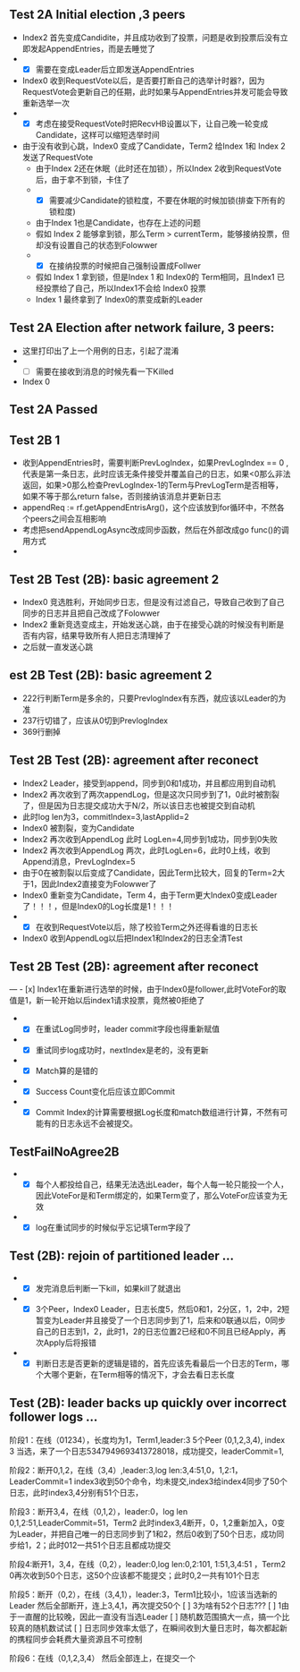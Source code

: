 ## Test 2A Initial election ,3 peers

- Index2 首先变成Candidite，并且成功收到了投票，问题是收到投票后没有立即发起AppendEntries，而是去睡觉了 
-   - [x] 需要在变成Leader后立即发送AppendEntries
- Index0 收到RequestVote以后，是否要打断自己的选举计时器?，因为RequestVote会更新自己的任期，此时如果与AppendEntries并发可能会导致重新选举一次
-   - [x] 考虑在接受RequestVote时把RecvHB设置以下，让自己晚一轮变成Candidate，这样可以缩短选举时间
- 由于没有收到心跳，Index0 变成了Candidate，Term2 给Index 1和 Index 2 发送了RequestVote 
    - 由于Index 2还在休眠（此时还在加锁），所以Index 2收到RequestVote后，由于拿不到锁，卡住了
    -   - [x] 需要减少Candidate的锁粒度，不要在休眠的时候加锁(排查下所有的锁粒度)
    - 由于Index 1也是Candidate，也存在上述的问题
    - 假如 Index 2 能够拿到锁，那么Term > currentTerm，能够接纳投票，但却没有设置自己的状态到Folowwer
    -    - [x] 在接纳投票的时候把自己强制设置成Follwer
    - 假如 Index 1 拿到锁，但是Index 1 和 Index0的 Term相同，且Index1 已经投票给了自己，所以Index1不会给 Index0 投票
    - Index 1 最终拿到了 Index0的票变成新的Leader

## Test 2A Election after network failure, 3 peers:
- 这里打印出了上一个用例的日志，引起了混淆
-   - [ ] 需要在接收到消息的时候先看一下Killed
-   Index 0

## Test 2A Passed

## Test 2B 1

- 收到AppendEntries时，需要判断PrevLogIndex，如果PrevLogIndex == 0 ,代表是第一条日志，此时应该无条件接受并覆盖自己的日志，如果<0那么非法返回，如果>0那么检查PrevLogIndex-1的Term与PrevLogTerm是否相等，如果不等于那么return false，否则接纳该消息并更新日志
- appendReq := rf.getAppendEntrisArg()，这个应该放到for循环中，不然各个peers之间会互相影响
- 考虑把sendAppendLogAsync改成同步函数，然后在外部改成go func()的调用方式
- 
## Test 2B Test (2B): basic agreement 2
- Index0 竞选胜利，开始同步日志，但是没有过滤自己，导致自己收到了自己同步的日志并且把自己改成了Folowwer
- Index2 重新竞选变成主，开始发送心跳，由于在接受心跳的时候没有判断是否有内容，结果导致所有人把日志清理掉了
- 之后就一直发送心跳

## est 2B Test (2B): basic agreement 2
- 222行判断Term是多余的，只要PrevlogIndex有东西，就应该以Leader的为准
- 237行切错了，应该从0切到PrevlogIndex
- 369行删掉

## Test 2B Test (2B): agreement after reconect
- Index2 Leader，接受到append，同步到0和1成功，并且都应用到自动机
- Index2 再次收到了两次appendLog，但是这次只同步到了1，0此时被割裂了，但是因为日志提交成功大于N/2，所以该日志也被提交到自动机
- 此时log len为3，commitIndex=3,lastApplid=2
- Index0 被割裂，变为Candidate
- Index2 再次收到AppendLog 此时 LogLen=4,同步到1成功，同步到0失败
- Index2 再次收到AppendLog 两次，此时LogLen=6，此时0上线，收到Append消息，PrevLogIndex=5
- 由于0在被割裂以后变成了Candidate，因此Term比较大，回复的Term=2大于1，因此Index2直接变为Folowwer了
- Index0 重新变为Candidate，Term 4，由于Term更大Index0变成Leader了！！！，但是Index0的Log长度是1！！！
- - [x] 在收到RequestVote以后，除了校验Term之外还得看谁的日志长
- Index0 收到AppendLog以后把Index1和Index2的日志全清Test 


## Test 2B Test (2B): agreement after reconect
— - [x] Index1在重新进行选举的时候，由于Index0是follower,此时VoteFor的取值是1，新一轮开始以后index1请求投票，竟然被0拒绝了
- - [x] 在重试Log同步时，leader commit字段也得重新赋值
- - [x] 重试同步log成功时，nextIndex是老的，没有更新
- - [x] Match算的是错的
- - [x] Success Count变化后应该立即Commit
- - [x] Commit Index的计算需要根据Log长度和match数组进行计算，不然有可能有的日志永远不会被提交。

## TestFailNoAgree2B
- - [x] 每个人都投给自己，结果无法选出Leader，每个人每一轮只能投一个人，因此VoteFor是和Term绑定的，如果Term变了，那么VoteFor应该变为无效
- - [x] log在重试同步的时候似乎忘记填Term字段了

## Test (2B): rejoin of partitioned leader ...
- - [x] 发完消息后判断一下kill，如果kill了就退出
- - [x] 3个Peer，Index0 Leader，日志长度5，然后0和1，2分区，1，2中，2短暂变为Leader并且接受了一个日志同步到了1，后来和0联通以后，0同步自己的日志到1，2，此时1，2的日志位置2已经和0不同且已经Apply，再次Apply后将报错
- - [x] 判断日志是否更新的逻辑是错的，首先应该先看最后一个日志的Term，哪个大哪个更新，在Term相等的情况下，才会去看日志长度

## Test (2B): leader backs up quickly over incorrect follower logs ...
 阶段1：在线（01234），长度均为1，Term1,leader:3
 5个Peer (0,1,2,3,4), index 3 当选，来了一个日志5347949693413728018，成功提交，leaderCommit=1, 

阶段2：断开0,1,2，在线（3,4）,leader:3,log len:3,4:51,0，1,2:1，LeaderCommit=1
 index3收到50个命令，均未提交,index3给index4同步了50个日志，此时index3,4分别有51个日志，
 
 阶段3：断开3,4，在线（0,1,2），leader:0，log len 0,1,2:51,LeaderCommit=51，Term2
 此时index3,4断开，0，1,2重新加入，0变为Leader，并把自己唯一的日志同步到了1和2，然后0收到了50个日志，成功同步给1，2；此时012一共51个日志且都成功提交

阶段4:断开1，3,4，在线（0,2），leader:0,log len:0,2:101, 1:51,3,4:51 ，Term2
 0再次收到50个日志，这50个应该都不能提交；此时0,2一共有101个日志
 
 阶段5：断开（0,2），在线（3,4,1），leader:3，Term1比较小，1应该当选新的Leader
 然后全部断开，连上3,4,1，再次提交50个
 [ ] 3为啥有52个日志???
 [ ] 1由于一直醒的比较晚，因此一直没有当选Leader
 [ ] 随机数范围搞大一点，搞一个比较真的随机数试试
 [ ] 日志同步效率太低了，在瞬间收到大量日志时，每次都起新的携程同步会耗费大量资源且不可控制
 
 阶段6：在线（0,1,2,3,4）
 然后全部连上，在提交一个
